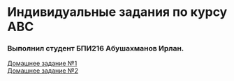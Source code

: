 # Индивидуальные задания по курсу АВС
### Выполнил студент БПИ216 Абушахманов Ирлан. 

[Домашнее задание №1](https://github.com/1rlan/csaihw/tree/master/homework%20%E2%84%961)\
[Домашнее задание №2](https://github.com/1rlan/csaihw/tree/master/homework%20%E2%84%962)
